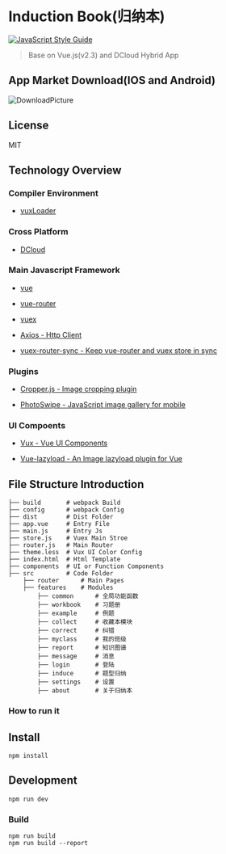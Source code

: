 # Induction Book(归纳本)

[![JavaScript Style Guide](https://img.shields.io/badge/code_style-standard-brightgreen.svg)](https://standardjs.com)

> Base on Vue.js(v2.3) and DCloud Hybrid App

## App Market Download(IOS and Android)

![DownloadPicture](http://okkula0y9.bkt.clouddn.com/student.png)

## License

MIT

## Technology Overview

### Compiler Environment

-	[vuxLoader](https://github.com/airyland/vux-loader)

### Cross Platform

-	[DCloud](http://www.dcloud.io/runtime.html)

### Main Javascript Framework

-	[vue](http://cn.vuejs.org/guide/)

-	[vue-router](http://router.vuejs.org/zh-cn/index.html)

-	[vuex](http://vuex.vuejs.org/zh-cn/index.html)

-	[Axios - Http Client](https://github.com/mzabriskie/axios)

-	[vuex-router-sync - Keep vue-router and vuex store in sync](https://github.com/vuejs/vuex-router-sync)

### Plugins

-	[Cropper.js - Image cropping plugin](https://fengyuanchen.github.io/cropperjs/)

-	[PhotoSwipe - JavaScript image gallery for mobile](https://github.com/dimsemenov/PhotoSwipe)

### UI Compoents

-	[Vux - Vue UI Components](https://vux.li/#/)

-	[Vue-lazyload - An Image lazyload plugin for Vue](https://github.com/hilongjw/vue-lazyload)

## File Structure Introduction

```
├── build       # webpack Build
├── config      # webpack Config
├── dist        # Dist Folder
├── app.vue     # Entry File
├── main.js     # Entry Js
├── store.js    # Vuex Main Stroe
├── router.js   # Main Router
├── theme.less  # Vux UI Color Config
├── index.html  # Html Template
├── components  # UI or Function Components
├── src         # Code Folder
    ├── router      # Main Pages
    ├── features    # Modules
        ├── common      # 全局功能函数
        ├── workbook    # 习题册
        ├── example     # 例题
        ├── collect     # 收藏本模块
        ├── correct     # 纠错
        ├── myclass     # 我的班级
        ├── report      # 知识图谱
        ├── message     # 消息
        ├── login       # 登陆
        ├── induce      # 题型归纳
        ├── settings    # 设置
        ├── about       # 关于归纳本
```

### How to run it

## Install
```
npm install 
```

## Development
```
npm run dev

```
### Build
```
npm run build
npm run build --report
```